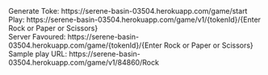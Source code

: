<div> Generate Toke: https://serene-basin-03504.herokuapp.com/game/start </div>
<div> Play: https://serene-basin-03504.herokuapp.com/game/v1/{tokenId}/{Enter Rock or Paper or Scissors} </div>
<div> Server Favoured: https://serene-basin-03504.herokuapp.com/game/{tokenId}/{Enter Rock or Paper or Scissors} </div>

<div>Sample play URL: https://serene-basin-03504.herokuapp.com/game/v1/84860/Rock </div>
